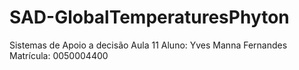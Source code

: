 # SAD-GlobalTemperaturesPhyton
Sistemas de Apoio a decisão
Aula 11
Aluno: Yves Manna Fernandes
Matrícula: 0050004400
